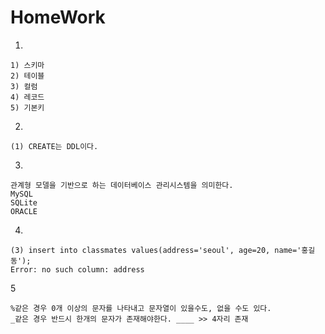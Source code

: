 # HomeWork

1.

```
1) 스키마
2) 테이블
3) 컬럼
4) 레코드
5) 기본키
```



2.

```
(1) CREATE는 DDL이다.
```



3.

```
관계형 모델을 기반으로 하는 데이터베이스 관리시스템을 의미한다.
MySQL
SQLite
ORACLE
```



4.

```
(3) insert into classmates values(address='seoul', age=20, name='홍길동');
Error: no such column: address
```



5

```
%같은 경우 0개 이상의 문자를 나타내고 문자열이 있을수도, 없을 수도 있다.
_같은 경우 반드시 한개의 문자가 존재해야한다. ____ >> 4자리 존재
```


